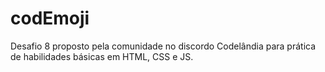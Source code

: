 # codEmoji
Desafio 8 proposto pela comunidade no discordo Codelândia para prática de habilidades básicas em HTML, CSS e JS.
